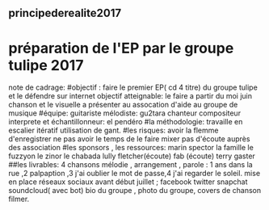 ## principederealite2017
# préparation de l'EP par le groupe tulipe 2017
note de cadrage:
#objectif :
faire le premier EP( cd 4 titre) du groupe tulipe et le défendre sur internet
objectif atteignable:
le faire a partir du moi juin chanson et le visuelle a présenter au assocation d'aide au groupe de musique
#équipe:
guitariste mélodiste: gu2tara
chanteur compositeur interprete et échantillonneur: el pendéro
#la méthodologie:
travaille en escalier itératif utilisation de gant.
#les risques:
avoir la flemme d'enregistrer
ne pas avoir le temps de le faire mixer
pas d'écoute auprès des association
#les sponsors , les ressources:
marin spector 
la famille 
le fuzzyon
le zinor
le chabada
lully fletcher(écoute)
fab (écoute)
terry gaster 
##les livrables:
4 chansons mélodie , arrangement , parole  : 1 ans dans la rue ,2 palpaption ,3 j'ai oublier le mot de passe,4 j'ai regarder le soleil.
mise en place réseaux sociaux avant début juillet ; facebook twitter snapchat soundcloud( avec bot)
bio du groupe ,  photo du groupe, covers de chanson filmer.

